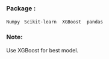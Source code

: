 
### Package : 
`Numpy` &nbsp; `Scikit-learn` &nbsp;` XGBoost`  &nbsp;` pandas` &nbsp;

### Note:
Use XGBoost for best model.